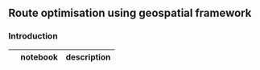 ## Route optimisation using geospatial framework

### Introduction




|   | notebook                      | description                    |
|---|-------------------------------|--------------------------------|


